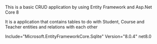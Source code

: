 This is a basic CRUD application by using Entity Framework and Asp.Net Core 8

It is a application that contains tables to do with Student, Course and Teacher entities and relations with each other

Include="Microsoft.EntityFrameworkCore.Sqlite" Version="8.0.4"
<TargetFramework>net8.0</TargetFramework>
